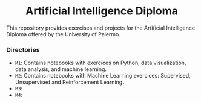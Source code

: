 # <h1 align=center> **Artificial Intelligence Diploma** </h1>

This repository provides exercises and projects for the Artificial Intelligence Diploma offered by the University of Palermo.

### Directories

- `M1`: Contains notebooks with exercices on Python, data visualization, data analysis, and machine learning.
- `M2`: Contains notebooks with Machine Learning exercices: Supervised, Unsupervised and Reinforcement Learning.
- `M3`: 
- `M4`: 
